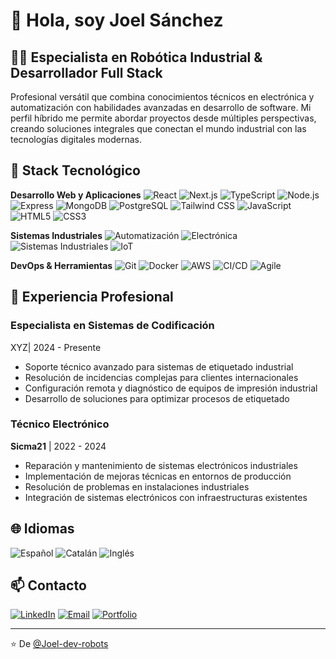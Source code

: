 # 👋 Hola, soy Joel Sánchez

## 👨‍💻 Especialista en Robótica Industrial & Desarrollador Full Stack

Profesional versátil que combina conocimientos técnicos en electrónica y automatización con habilidades avanzadas en desarrollo de software. Mi perfil híbrido me permite abordar proyectos desde múltiples perspectivas, creando soluciones integrales que conectan el mundo industrial con las tecnologías digitales modernas.

## 🔧 Stack Tecnológico

**Desarrollo Web y Aplicaciones**
![React](https://img.shields.io/badge/-React-61DAFB?style=flat-square&logo=react&logoColor=black)
![Next.js](https://img.shields.io/badge/-Next.js-000000?style=flat-square&logo=next.js&logoColor=white)
![TypeScript](https://img.shields.io/badge/-TypeScript-3178C6?style=flat-square&logo=typescript&logoColor=white)
![Node.js](https://img.shields.io/badge/-Node.js-339933?style=flat-square&logo=node.js&logoColor=white)
![Express](https://img.shields.io/badge/-Express-000000?style=flat-square&logo=express&logoColor=white)
![MongoDB](https://img.shields.io/badge/-MongoDB-47A248?style=flat-square&logo=mongodb&logoColor=white)
![PostgreSQL](https://img.shields.io/badge/-PostgreSQL-336791?style=flat-square&logo=postgresql&logoColor=white)
![Tailwind CSS](https://img.shields.io/badge/-Tailwind_CSS-38B2AC?style=flat-square&logo=tailwind-css&logoColor=white)
![JavaScript](https://img.shields.io/badge/-JavaScript-F7DF1E?style=flat-square&logo=javascript&logoColor=black)
![HTML5](https://img.shields.io/badge/-HTML5-E34F26?style=flat-square&logo=html5&logoColor=white)
![CSS3](https://img.shields.io/badge/-CSS3-1572B6?style=flat-square&logo=css3&logoColor=white)

**Sistemas Industriales**
![Automatización](https://img.shields.io/badge/-Automatización-FF4500?style=flat-square)
![Electrónica](https://img.shields.io/badge/-Electrónica-008080?style=flat-square)
![Sistemas Industriales](https://img.shields.io/badge/-Sistemas_Industriales-6C5CE7?style=flat-square)
![IoT](https://img.shields.io/badge/-IoT-3498DB?style=flat-square&logo=iot&logoColor=white)

**DevOps & Herramientas**
![Git](https://img.shields.io/badge/-Git-F05032?style=flat-square&logo=git&logoColor=white)
![Docker](https://img.shields.io/badge/-Docker-2496ED?style=flat-square&logo=docker&logoColor=white)
![AWS](https://img.shields.io/badge/-AWS-232F3E?style=flat-square&logo=amazon-aws&logoColor=white)
![CI/CD](https://img.shields.io/badge/-CI/CD-4479A1?style=flat-square&logo=github-actions&logoColor=white)
![Agile](https://img.shields.io/badge/-Agile-83B81A?style=flat-square&logo=agile&logoColor=white)

## 💼 Experiencia Profesional

### Especialista en Sistemas de Codificación
XYZ| 2024 - Presente
- Soporte técnico avanzado para sistemas de etiquetado industrial
- Resolución de incidencias complejas para clientes internacionales
- Configuración remota y diagnóstico de equipos de impresión industrial
- Desarrollo de soluciones para optimizar procesos de etiquetado

### Técnico Electrónico
**Sicma21** | 2022 - 2024
- Reparación y mantenimiento de sistemas electrónicos industriales
- Implementación de mejoras técnicas en entornos de producción
- Resolución de problemas en instalaciones industriales
- Integración de sistemas electrónicos con infraestructuras existentes


## 🌐 Idiomas

![Español](https://img.shields.io/badge/-Español_(Nativo)-red?style=flat-square)
![Catalán](https://img.shields.io/badge/-Catalán_(Nativo)-blue?style=flat-square)
![Inglés](https://img.shields.io/badge/-Inglés_(C1)-green?style=flat-square)

## 📫 Contacto

[![LinkedIn](https://img.shields.io/badge/-LinkedIn-0077B5?style=flat-square&logo=linkedin&logoColor=white)](https://linkedin.com/in/joel-sanchez-martinez)
[![Email](https://img.shields.io/badge/-Email-D14836?style=flat-square&logo=gmail&logoColor=white)](mailto:joelschzmrtz@gmail.com)
[![Portfolio](https://img.shields.io/badge/-Portfolio-000000?style=flat-square&logo=react&logoColor=white)](https://joel-sanchez-portfolio.vercel.app)

---

⭐️ De [@Joel-dev-robots](https://github.com/Joel-dev-robots)
